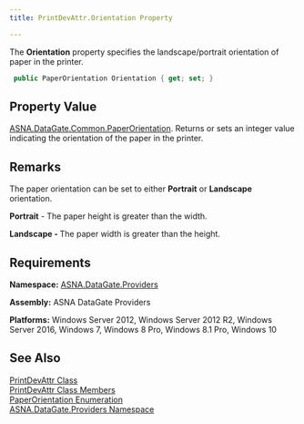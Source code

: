 ```yaml
---
title: PrintDevAttr.Orientation Property

---
```


The **Orientation** property specifies the landscape/portrait orientation of paper in the printer. 

```cs
 public PaperOrientation Orientation { get; set; }
```

## Property Value

[ASNA.DataGate.Common.PaperOrientation](paper-orientation-enumeration.html). Returns or sets an integer value indicating the orientation of the paper in the printer. 
## Remarks

The paper orientation can be set to either <span style="FONT-WEIGHT: bold">Portrait</span> or <span style="FONT-WEIGHT: bold">Landscape</span> orientation.

<span style="FONT-WEIGHT: bold">Portrait</span> - The paper height is greater than the width.

<span style="FONT-WEIGHT: bold">Landscape - </span>The paper width is greater than the height. 
## Requirements

**Namespace:** [ ASNA.DataGate.Providers](datagate-providers-namespace.html) 

**Assembly:** ASNA DataGate Providers

**Platforms:** Windows Server 2012, Windows Server 2012 R2, Windows Server 2016, Windows 7, Windows 8 Pro, Windows 8.1 Pro, Windows 10
## See Also


[PrintDevAttr Class](print-dev-attr-class.html)
      <br />
[PrintDevAttr Class Members](print-dev-attr-members.html)
      <br />
[PaperOrientation Enumeration](paper-orientation-enumeration.html)
      <br />
[ASNA.DataGate.Providers Namespace](datagate-providers-namespace.html)

